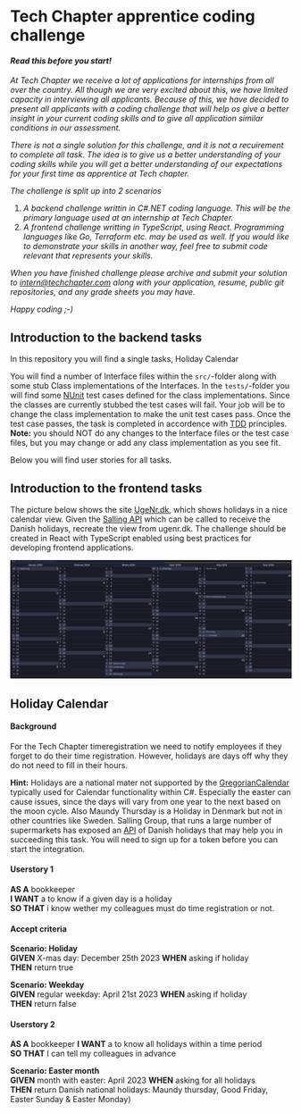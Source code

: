 # Tech Chapter apprentice coding challenge

#### _Read this before you start!_
_At Tech Chapter we receive a lot of applications for internships from all over the country. All though we are very excited about this, we have limited capacity in interviewing all applicants. Because of this, we have decided to present all applicants with a coding challenge that will help os give a better insight in your current coding skills and to give all application similar conditions in our assessment._

_There is not a single solution for this challenge, and it is not a recuirement to complete all task. The idea is to give us a better understanding of your coding skills while you will get a better understanding of our expectations for your first time as apprentice at Tech chapter._

_The challenge is split up into 2 scenarios_
1. _A backend challenge writtin in C#.NET coding language. This will be the primary language used at an internship at Tech Chapter._
2. _A frontend challenge writting in TypeScript, using React._
_Programming languages like Go, Terraform etc. may be used as well. If you would like to demonstrate your skills in another way, feel free to submit code relevant that represents your skills._

_When you have finished challenge please archive and submit your solution to intern@techchapter.com along with your application, resume, public git repositories, and any grade sheets you may have._

_Happy coding ;-)_

## Introduction to the backend tasks

In this repository you will find a single tasks, Holiday Calendar

You will find a number of Interface files within the `src/`-folder along with some stub Class implementations of the Interfaces. In the `tests/`-folder you will find some [NUnit](https://docs.microsoft.com/en-us/dotnet/core/testing/unit-testing-with-nunit) test cases defined for the class implementations. Since the classes are currently stubbed the test cases will fail. Your job will be to change the class implementation to make the unit test cases pass. Once the test case passes, the task is completed in accordence with [TDD](https://en.wikipedia.org/wiki/Test-driven_development#:~:text=Test%2Ddriven%20development%20(TDD),software%20against%20all%20test%20cases.) principles.
**Note:** you should NOT do any changes to the Interface files or the test case files, but you may change or add any class implementation as you see fit.

Below you will find user stories for all tasks.

## Introduction to the frontend tasks

The picture below shows the site [UgeNr.dk](https://ugenr.dk/kalender), which shows holidays in a nice calendar view. Given the [Salling API](https://developer.sallinggroup.com/api-reference#apis-holidays) which can be called to receive the Danish holidays, recreate the view from ugenr.dk.
The challenge should be created in React with TypeScript enabled using best practices for developing frontend applications.

<img src='ugenr.png' width='700'>

## Holiday Calendar
#### Background
For the Tech Chapter timeregistration we need to notify employees if they forget to do their time registration. However, holidays are days off why they do not need to fill in their hours.  

**Hint:**
Holidays are a national mater not supported by the [GregorianCalendar](https://docs.microsoft.com/en-us/dotnet/api/system.globalization.gregoriancalendar) typically used for Calendar functionality within C#. Especially the easter can cause issues, since the days will vary from one year to the next based on the moon cycle. Also Maundy Thursday is a Holiday in Denmark but not in other countries like Sweden. Salling Group, that runs a large number of supermarkets has exposed an [API](https://developer.sallinggroup.com/api-reference#apis-holidays) of Danish holidays that may help you in succeeding this task. You will need to sign up for a token before you can start the integration.

#### Userstory 1
**AS A** bookkeeper  
**I WANT** a to know if a given day is a holiday  
**SO THAT** i know wether my colleagues must do time registration or not.  

#### Accept criteria
**Scenario: Holiday**  
**GIVEN** X-mas day: December 25th 2023
**WHEN** asking if holiday  
**THEN** return true  

**Scenario: Weekday**  
**GIVEN** regular weekday: April 21st 2023
**WHEN** asking if holiday  
**THEN** return false  

#### Userstory 2
**AS A** bookkeeper
**I WANT** a to know all holidays within a time period  
**SO THAT** I can tell my colleagues in advance  

**Scenario: Easter month**  
**GIVEN** month with easter: April 2023
**WHEN** asking for all holidays  
**THEN** return Danish national holidays: Maundy thursday, Good Friday, Easter Sunday & Easter Monday)  
